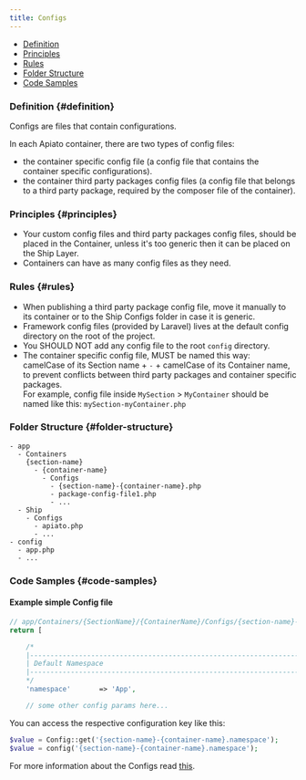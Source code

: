 ```yaml
---
title: Configs
---
```


* [Definition](#definition)
* [Principles](#principles)
* [Rules](#rules)
* [Folder Structure](#folder-structure)
* [Code Samples](#code-samples)

### Definition {#definition}

Configs are files that contain configurations.

In each Apiato container, there are two types of config files:
- the container specific config file (a config file that contains the container specific configurations).
- the container third party packages config files (a config file that belongs to a third party package, required by the composer file of the container).

### Principles {#principles}

- Your custom config files and third party packages config files, should be placed in the Container, unless it's too generic then it can be placed on the Ship Layer.
- Containers can have as many config files as they need.

### Rules {#rules}

- When publishing a third party package config file, move it manually to its container or to the Ship Configs folder in case it is generic.
- Framework config files (provided by Laravel) lives at the default config directory on the root of the project.
- You SHOULD NOT add any config file to the root `config` directory.
- The container specific config file, MUST be named this way:  
  camelCase of its Section name + `-` + camelCase of its Container name, to prevent conflicts between third party packages and container specific packages.  
  For example, config file inside `MySection` > `MyContainer` should be named like this: `mySection-myContainer.php`

### Folder Structure {#folder-structure}

```
- app
  - Containers
    {section-name}
      - {container-name}
        - Configs
          - {section-name}-{container-name}.php
          - package-config-file1.php
          - ...
  - Ship
    - Configs
      - apiato.php
      - ...
- config
  - app.php
  - ...
```

### Code Samples {#code-samples}

#### Example simple Config file

```php
// app/Containers/{SectionName}/{ContainerName}/Configs/{section-name}-{container-name}.php
return [

    /*
    |--------------------------------------------------------------------------
    | Default Namespace
    |--------------------------------------------------------------------------
    */
    'namespace'       => 'App',

    // some other config params here...
```
You can access the respective configuration key like this:
```php
$value = Config::get('{section-name}-{container-name}.namespace');     // returns 'App'
$value = config('{section-name}-{container-name}.namespace');          // same, but using laravel helper function
```
For more information about the Configs read [this](https://laravel.com/docs/configuration).
